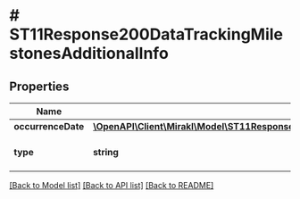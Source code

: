 # # ST11Response200DataTrackingMilestonesAdditionalInfo

## Properties

Name | Type | Description | Notes
------------ | ------------- | ------------- | -------------
**occurrenceDate** | [**\OpenAPI\Client\Mirakl\Model\ST11Response200DataTrackingMilestonesAdditionalInfoOccurrenceDate**](ST11Response200DataTrackingMilestonesAdditionalInfoOccurrenceDate.md) |  | [optional]
**type** | **string** | Type of the additional information | [optional]

[[Back to Model list]](../../README.md#models) [[Back to API list]](../../README.md#endpoints) [[Back to README]](../../README.md)
